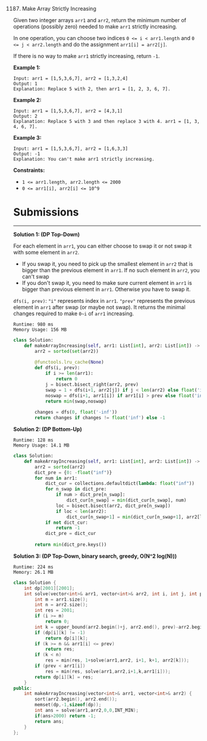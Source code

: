 1187. Make Array Strictly Increasing

Given two integer arrays `arr1` and `arr2`, return the minimum number of operations (possibly zero) needed to make `arr1` strictly increasing.

In one operation, you can choose two indices `0 <= i < arr1.length` and `0 <= j < arr2.length` and do the assignment `arr1[i] = arr2[j]`.

If there is no way to make `arr1` strictly increasing, return `-1`.

 

**Example 1:**
```
Input: arr1 = [1,5,3,6,7], arr2 = [1,3,2,4]
Output: 1
Explanation: Replace 5 with 2, then arr1 = [1, 2, 3, 6, 7].
```

**Example 2:**
```
Input: arr1 = [1,5,3,6,7], arr2 = [4,3,1]
Output: 2
Explanation: Replace 5 with 3 and then replace 3 with 4. arr1 = [1, 3, 4, 6, 7].
```

**Example 3:**
```
Input: arr1 = [1,5,3,6,7], arr2 = [1,6,3,3]
Output: -1
Explanation: You can't make arr1 strictly increasing.
``` 

**Constraints:**

* `1 <= arr1.length, arr2.length <= 2000`
* `0 <= arr1[i], arr2[i] <= 10^9`

# Submissions
---
**Solution 1: (DP Top-Down)**

For each element in `arr1`, you can either choose to swap it or not swap it with some element in `arr2`.

* If you swap it, you need to pick up the smallest element in `arr2` that is bigger than the previous element in `arr1`. If no such element in `arr2`, you can't swap
* If you don't swap it, you need to make sure current element in `arr1` is bigger than previous element in `arr1`. Otherwise you have to swap it.

`dfs(i, prev)`: `"i"` represents index in `arr1`. `"prev"` represents the previous element in `arr1` after swap (or maybe not swap). It returns the minimal changes required to make `0~i` of `arr1` increasing.

```
Runtime: 980 ms
Memory Usage: 156 MB
```
```python
class Solution:
    def makeArrayIncreasing(self, arr1: List[int], arr2: List[int]) -> int:
        arr2 = sorted(set(arr2))
        
        @functools.lru_cache(None)
        def dfs(i, prev):
            if i >= len(arr1):
                return 0
            j = bisect.bisect_right(arr2, prev)
            swap = 1 + dfs(i+1, arr2[j]) if j < len(arr2) else float('inf')
            noswap = dfs(i+1, arr1[i]) if arr1[i] > prev else float('inf')
            return min(swap,noswap)
        
        changes = dfs(0, float('-inf'))
        return changes if changes != float('inf') else -1
```

**Solution 2: (DP Bottom-Up)**
```
Runtime: 128 ms
Memory Usage: 14.1 MB
```
```python
class Solution:
    def makeArrayIncreasing(self, arr1: List[int], arr2: List[int]) -> int:
        arr2 = sorted(arr2)
        dict_pre = {0: -float("inf")}
        for num in arr1:
            dict_cur = collections.defaultdict(lambda: float("inf"))
            for n_swap in dict_pre:
                if num > dict_pre[n_swap]:
                    dict_cur[n_swap] = min(dict_cur[n_swap], num)
                loc = bisect.bisect(arr2, dict_pre[n_swap])
                if loc < len(arr2):
                    dict_cur[n_swap+1] = min(dict_cur[n_swap+1], arr2[loc])
            if not dict_cur:
                return -1
            dict_pre = dict_cur
            
        return min(dict_pre.keys())
```

**Solution 3: (DP Top-Down, binary search, greedy, O(N^2 log(N)))**
```
Runtime: 224 ms
Memory: 26.1 MB
```
```c++
class Solution {
    int dp[2001][2001];
    int solve(vector<int>& arr1, vector<int>& arr2, int i, int j, int prev){
        int m = arr1.size();
        int n = arr2.size();
        int res = 2001;
        if (i >= m)
            return 0;
        int k = upper_bound(arr2.begin()+j, arr2.end(), prev)-arr2.begin();  
        if (dp[i][k] != -1)
            return dp[i][k];
        if (k >= n && arr1[i] <= prev)
            return res;
        if (k < n) 
            res = min(res, 1+solve(arr1,arr2, i+1, k+1, arr2[k]));
        if (prev < arr1[i])
            res = min(res, solve(arr1,arr2,i+1,k,arr1[i]));
        return dp[i][k] = res;
    }
public:
    int makeArrayIncreasing(vector<int>& arr1, vector<int>& arr2) {
        sort(arr2.begin(), arr2.end());
        memset(dp,-1,sizeof(dp));
        int ans = solve(arr1,arr2,0,0,INT_MIN);
        if(ans>2000) return -1;
        return ans;
    }
};
```
